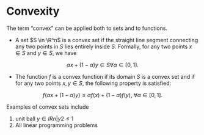 <!--+++-->
<!--title = "Convexity"-->
<!--description = "What? Why? How?"-->
<!--+++-->

# Convexity

The term “convex” can be applied both to sets and to functions.

- A set $S \in \R^n$ is a convex set if the straight line segment connecting any two points in $S$ lies entirely inside $S$.
Formally, for any two points $x ∈ S$ and $y ∈ S$, we have

$$\alpha x + (1 − α)y ∈ S \forall α ∈ [0, 1].$$

- The function $f$ is a convex function if its domain $S$ is a convex set and if for any two points
$x,y \in S$, the following property is satisfied:

$$f (αx + (1 − α)y) ≤ α f (x) + (1 − α) f (y),\ \forall α ∈ [0, 1].$$

Examples of convex sets include

1. unit ball $y ∈ IR n | y 2 ≤ 1$
2. All linear programming problems
